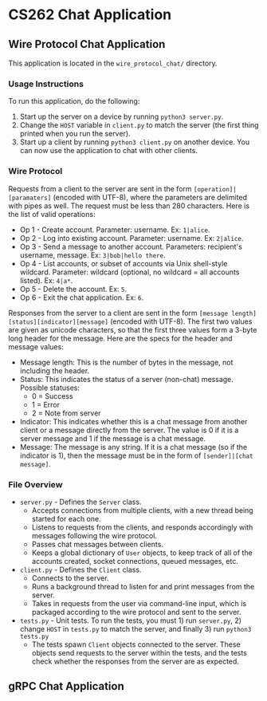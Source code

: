 # CS262 Chat Application

## Wire Protocol Chat Application
This application is located in the `wire_protocol_chat/` directory.

### Usage Instructions
To run this application, do the following:
1. Start up the server on a device by running `python3 server.py`.
1. Change the `HOST` variable in `client.py` to match the server (the first thing printed when you run the server).
1. Start up a client by running `python3 client.py` on another device. You can now use the application to chat with other clients.

### Wire Protocol
Requests from a client to the server are sent in the form `[operation]|[paramaters]` (encoded with UTF-8), where the parameters are delimited with pipes as well. The request must be less than 280 characters. Here is the list of valid operations:
* Op 1 - Create account. Parameter: username. Ex: `1|alice`.
* Op 2 - Log into existing account. Parameter: username. Ex: `2|alice`.
* Op 3 - Send a message to another account. Parameters: recipient's username, message. Ex: `3|bob|hello there`.
* Op 4 - List accounts, or subset of accounts via Unix shell-style wildcard. Parameter: wildcard (optional, no wildcard = all accounts listed). Ex: `4|a*`.
* Op 5 - Delete the account. Ex: `5`.
* Op 6 - Exit the chat application. Ex: `6`.

Responses from the server to a client are sent in the form `[message length][status][indicator][message]` (encoded with UTF-8). The first two values are given as unicode characters, so that the first three values form a 3-byte long header for the message. Here are the specs for the header and message values:
* Message length: This is the number of bytes in the message, not including the header.
* Status: This indicates the status of a server (non-chat) message. Possible statuses:
    * 0 = Success
    * 1 = Error
    * 2 = Note from server
* Indicator: This indicates whether this is a chat message from another client or a message directly from the server. The value is 0 if it is a server message and 1 if the message is a chat message.
* Message: The message is any string. If it is a chat message (so if the indicator is 1), then the message must be in the form of `[sender]|[chat message]`.


### File Overview
* `server.py` - Defines the `Server` class. 
    * Accepts connections from multiple clients, with a new thread being started for each one. 
    * Listens to requests from the clients, and responds accordingly with messages following the wire protocol. 
    * Passes chat messages between clients.
    * Keeps a global dictionary of `User` objects, to keep track of all of the accounts created, socket connections, queued messages, etc.
* `client.py` - Defines the `Client` class.
    * Connects to the server.
    * Runs a background thread to listen for and print messages from the server.
    * Takes in requests from the user via command-line input, which is packaged according to the wire protocol and sent to the server.
* `tests.py` - Unit tests. To run the tests, you must 1) run `server.py`, 2) change `HOST` in `tests.py` to match the server, and finally 3) run `python3 tests.py`
    * The tests spawn `Client` objects connected to the server. These objects send requests to the server within the tests, and the tests check whether the responses from the server are as expected.

## gRPC Chat Application